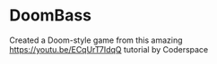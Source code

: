 # DoomBass
Created a Doom-style game from this amazing https://youtu.be/ECqUrT7IdqQ  tutorial by Coderspace 

